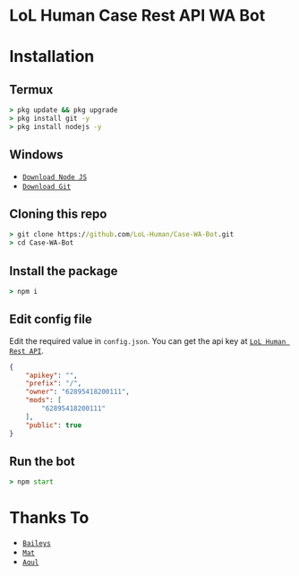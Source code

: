 # LoL Human Case Rest API WA Bot

# Installation

## Termux
```cmd
> pkg update && pkg upgrade
> pkg install git -y
> pkg install nodejs -y
```

## Windows
* [`Download Node JS`](https://nodejs.org/en/download/)
* [`Download Git`](https://git-scm.com/download/win)

## Cloning this repo
```cmd
> git clone https://github.com/LoL-Human/Case-WA-Bot.git
> cd Case-WA-Bot
```

## Install the package
```cmd
> npm i
```

## Edit config file
Edit the required value in `config.json`. You can get the api key at [`LoL Human Rest API`](http://api.lolhuman.xyz/).
```json
{
    "apikey": "",
    "prefix": "/",
    "owner": "62895418200111",
    "mods": [
        "62895418200111"
    ],
    "public": true
}
```

## Run the bot
```cmd
> npm start
```

# Thanks To
* [`Baileys`](https://github.com/adiwajshing/Baileys)
* [`Mat`](https://github.com/mamet8)
* [`Aqul`](https://github.com/zennn08)